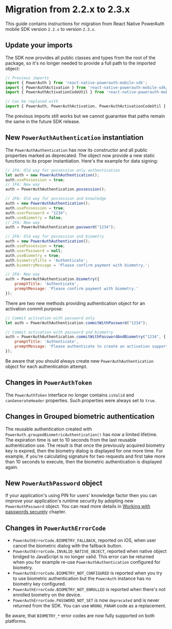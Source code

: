 # Migration from 2.2.x to 2.3.x

This guide contains instructions for migration from React Native PowerAuth mobile SDK version `2.2.x` to version `2.3.x`.

## Update your imports

The SDK now provides all public classes and types from the root of the package, so it's no longer needed to provide a full path to the imported object:

```javascript
// Previous imports
import { PowerAuth } from 'react-native-powerauth-mobile-sdk';
import { PowerAuthActivation } from 'react-native-powerauth-mobile-sdk/lib/model/PowerAuthActivation';
import { PowerAuthActivationCodeUtil } from 'react-native-powerauth-mobile-sdk/lib/PowerAuthActivationCodeUtil';

// Can be replaced with
import { PowerAuth, PowerAuthActivation, PowerAuthActivationCodeUtil } from 'react-native-powerauth-mobile-sdk';
```

The previous imports still works but we cannot guarantee that paths remain the same in the future SDK release.


## New `PowerAuthAuthentication` instantiation

The `PowerAuthAuthentication` has now its constructor and all public properties marked as deprecated. The object now provide a new static functions to its proper instantiation. Here's the example for data signing: 

```javascript
// 1FA: Old way for possession only authentication
let auth = new PowerAuthAuthentication();
auth.usePossession = true;
// 1FA: New way
auth = PowerAuthAuthentication.possession();

// 2FA: Old way for possession and knowledge
auth = new PowerAuthAuthentication();
auth.usePossession = true;
auth.userPassword = "1234";
auth.useBiometry = false;
// 2FA: New way
auth = PowerAuthAuthentication.password("1234");

// 2FA: Old way for possession and biometry
auth = new PowerAuthAuthentication();
auth.usePossession = true;
auth.userPassword = null;
auth.useBiometry = true;
auth.biometryTitle = 'Authenticate';
auth.biometryMessage = 'Please confirm payment with biometry.';

// 2FA: New way
auth = PowerAuthAuthentication.biometry({
    promptTitle: 'Authenticate',
    promptMessage: 'Please confirm payment with biometry.'
});
```

There are two new methods providing authentication object for an activation commit purpose:

```javascript
// Commit activation with password only
let auth = PowerAuthAuthentication.commitWithPassword("1234");

// Commit activation with password and biometry
auth = PowerAuthAuthentication.commitWithPasswordAndBiometry("1234", {
    promptTitle: 'Authenticate',
    promptMessage: 'Please authenticate to create an activation supporting biometry'
});
```

<!-- begin box warning -->
Be aware that you should always create new `PowerAuthAuthentication` object for each authentication attempt.
<!-- end -->

## Changes in `PowerAuthToken`

The `PowerAuthToken` interface no longer contains `isValid` and `canGenerateHeader` properties. Such properties were always set to `true`.


## Changes in Grouped biometric authentication

The reusable authentication created with `PowerAuth.groupedBiometricAuthentication()` has now a limited lifetime. The expiration time is set to 10 seconds from the last reusable authentication use. The result is that once the previously acquired biometry key is expired, then the biometry dialog is displayed for one more time. For example, if you're calculating signature for two requests and first take more than 10 seconds to execute, then the biometric authentication is displayed again.

## New `PowerAuthPassword` object

If your application's using PIN for users' knowledge factor then you can improve your application's runtime security by adopting new `PowerAuthPassword` object. You can read more details in [Working with passwords securely](Secure-Password.md) chapter.

## Changes in `PowerAuthErrorCode`

- `PowerAuthErrorCode.BIOMETRY_FALLBACK`, reported on iOS, when user cancel the biometric dialog with the fallback button.
- `PowerAuthErrorCode.INVALID_NATIVE_OBJECT`, reported when native object bridged to JavaScript is no longer valid. This error can be returned when you for example re-use `PowerAuthAuthentication` configured for biometry.
- `PowerAuthErrorCode.BIOMETRY_NOT_CONFIGURED` is reported when you try to use biometric authentication but the `PowerAuth` instance has no biometry key configured.
- `PowerAuthErrorCode.BIOMETRY_NOT_ENROLLED` is reported when there's not enrolled biometry on the device.
- `PowerAuthErrorCode.PASSWORD_NOT_SET` is now `deprecated` and is never returned from the SDK. You can use `WRONG_PARAM` code as a replacement.

Be aware, that `BIOMETRY_*` error codes are now fully supported on both platforms.